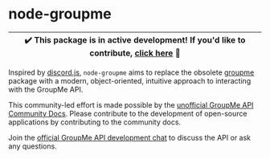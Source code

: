 # node-groupme

| ✔️ This package is in active development! If you'd like to contribute, [click here](https://github.com/not-so-smart/node-groupme/contribute) 🙂 |
| - |

Inspired by [discord.js](https://github.com/discordjs/discord.js), `node-groupme` aims to replace the obsolete [groupme](https://www.npmjs.com/package/groupme) package with a modern, object-oriented, intuitive approach to interacting with the GroupMe API.

This community-led effort is made possible by the [unofficial GroupMe API Community Docs](https://github.com/2CATteam/GroupMeCommunityDocs). Please contribute to the development of open-source applications by contributing to the community docs.

Join the [official GroupMe API development chat](https://groupme.com/join_group/27317261/ibNNhx) to discuss the API or ask any questions.
